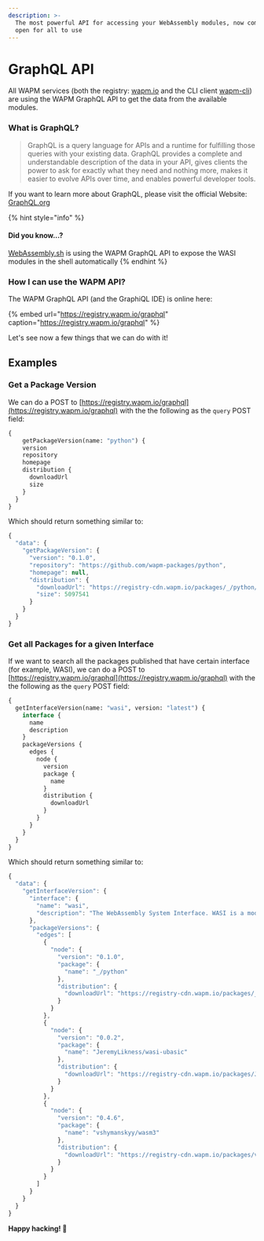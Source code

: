 ```yaml
---
description: >-
  The most powerful API for accessing your WebAssembly modules, now completely
  open for all to use
---
```


# GraphQL API

All WAPM services \(both the registry: [wapm.io](https://wapm.io/) and the CLI client [wapm-cli](https://github.com/wasmerio/wapm-cli)\) are using the WAPM GraphQL API to get the data from the available modules.

### What is GraphQL?

> GraphQL is a query language for APIs and a runtime for fulfilling those queries with your existing data. GraphQL provides a complete and understandable description of the data in your API, gives clients the power to ask for exactly what they need and nothing more, makes it easier to evolve APIs over time, and enables powerful developer tools.

If you want to learn more about GraphQL, please visit the official Website: [GraphQL.org](https://graphql.org/)

{% hint style="info" %}
#### Did you know...?

[WebAssembly.sh](../webassembly.sh.md) is using the WAPM GraphQL API to expose the WASI modules in the shell automatically
{% endhint %}

### How I can use the WAPM API?

The WAPM GraphQL API \(and the GraphiQL IDE\) is online here:

{% embed url="https://registry.wapm.io/graphql" caption="https://registry.wapm.io/graphql" %}

Let's see now a few things that we can do with it!

## Examples

### Get a Package Version

We can do a POST to [https://registry.wapm.io/graphql](https://registry.wapm.io/graphql) with the the following as the `query` POST field:

```graphql
{
	getPackageVersion(name: "python") {
    version
    repository
    homepage
    distribution {
      downloadUrl
      size
    }
  }
}
```

Which should return something similar to:

```javascript
{
  "data": {
    "getPackageVersion": {
      "version": "0.1.0",
      "repository": "https://github.com/wapm-packages/python",
      "homepage": null,
      "distribution": {
        "downloadUrl": "https://registry-cdn.wapm.io/packages/_/python/python-0.1.0.tar.gz",
        "size": 5097541
      }
    }
  }
}
```

### Get all Packages for a given Interface

If we want to search all the packages published that have certain interface \(for example, WASI\), we can do a POST to [https://registry.wapm.io/graphql](https://registry.wapm.io/graphql) with the the following as the `query` POST field:

```graphql
{
  getInterfaceVersion(name: "wasi", version: "latest") {
    interface {
      name
      description
    }
    packageVersions {
      edges {
        node {
          version
          package {
            name
          }
          distribution {
            downloadUrl
          }
        }
      }
    }
  }
}
```

Which should return something similar to:

```javascript
{
  "data": {
    "getInterfaceVersion": {
      "interface": {
        "name": "wasi",
        "description": "The WebAssembly System Interface. WASI is a modular system interface for WebAssembly. It’s focused on security and portability."
      },
      "packageVersions": {
        "edges": [
          {
            "node": {
              "version": "0.1.0",
              "package": {
                "name": "_/python"
              },
              "distribution": {
                "downloadUrl": "https://registry-cdn.wapm.io/packages/_/python/python-0.1.0.tar.gz"
              }
            }
          },
          {
            "node": {
              "version": "0.0.2",
              "package": {
                "name": "JeremyLikness/wasi-ubasic"
              },
              "distribution": {
                "downloadUrl": "https://registry-cdn.wapm.io/packages/JeremyLikness/wasi-ubasic/wasi-ubasic-0.0.2.tar.gz"
              }
            }
          },
          {
            "node": {
              "version": "0.4.6",
              "package": {
                "name": "vshymanskyy/wasm3"
              },
              "distribution": {
                "downloadUrl": "https://registry-cdn.wapm.io/packages/vshymanskyy/wasm3/wasm3-0.4.6.tar.gz"
              }
            }
          }
        ]
      }
    }
  }
}
```

**Happy hacking! 🎉**

